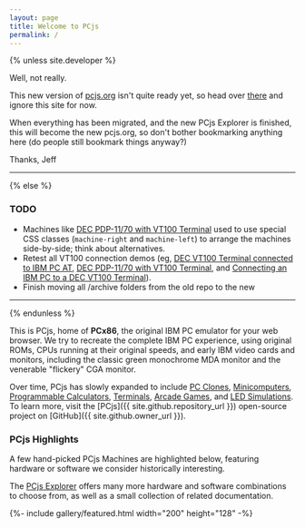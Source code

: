 ```yaml
---
layout: page
title: Welcome to PCjs
permalink: /
---
```


{% unless site.developer %}

Well, not really.

This new version of [pcjs.org](https://www.pcjs.org) isn't quite ready yet, so head over [there](https://www.pcjs.org) and ignore this site for now.

When everything has been migrated, and the new PCjs Explorer is finished, this will become the new pcjs.org, so don't bother bookmarking anything here
(do people still bookmark things anyway?)

Thanks,
Jeff

---

{% else %}

### TODO

  - Machines like [DEC PDP-11/70 with VT100 Terminal](/machines/dec/pdp11/1170/vt100/) used to use special CSS classes (`machine-right` and `machine-left`) to arrange the machines side-by-side; think about alternatives.
  - Retest all VT100 connection demos (eg, [DEC VT100 Terminal connected to IBM PC AT](/machines/dec/vt100/5170/), [DEC PDP-11/70 with VT100 Terminal](/machines/dec/pdp11/1170/vt100/), and [Connecting an IBM PC to a DEC VT100 Terminal](/blog/2016/08/19/)).
  - Finish moving all /archive folders from the old repo to the new

---

{% endunless %}

This is PCjs, home of **PCx86**, the original IBM PC emulator for your web browser.
We try to recreate the complete IBM PC experience, using original ROMs, CPUs running at their
original speeds, and early IBM video cards and monitors, including the classic green monochrome MDA
monitor and the venerable "flickery" CGA monitor.

Over time, PCjs has slowly expanded to include [PC Clones](/machines/pcx86/compaq/deskpro386/),
[Minicomputers](/machines/dec/pdp11/), [Programmable Calculators](/machines/ti/ti57/), [Terminals](/machines/dec/vt100/),
[Arcade Games](/machines/arcade/invaders/), and [LED Simulations](/machines/led/life/color/).
To learn more, visit the [PCjs]({{ site.github.repository_url }}) open-source project on [GitHub]({{ site.github.owner_url }}).

### PCjs Highlights

A few hand-picked PCjs Machines are highlighted below, featuring hardware or software we consider historically interesting.

The <a href="#pcjs-explorer" onclick="pcjsExplorerView(this, event)">PCjs Explorer</a> offers many more hardware and software
combinations to choose from, as well as a small collection of related documentation.

{%- include gallery/featured.html width="200" height="128" -%}

